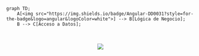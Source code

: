 ```mermaid
graph TD;
    A[<img src="https://img.shields.io/badge/Angular-DD0031?style=for-the-badge&logo=angular&logoColor=white">] --> B[Lógica de Negocio];
    B --> C[Acceso a Datos];

```
<br>
<p align="center">
<img src="https://img.shields.io/badge/STATUS_ARQUITECTURA-EN%20DESAROLLO-green">
</p>